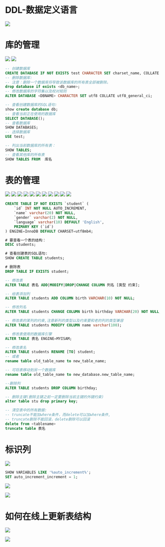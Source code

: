 # DDL-数据定义语言

![](../pics/ddl-对库和表结构的管理.png)

# 库的管理

![](../pics/库的管理01.png)
![](../pics/库的管理02.png)

```sql
-- 创建数据库
CREATE DATABASE IF NOT EXISTS test CHARACTER SET charset_name, COLLATE collation_name;
-- 删除数据库:
-- 注意：删除一个数据库将导致该数据库的所有表全部被删除。
drop database if exists <db_name>;
-- 修改数据库的字符集以及校对规则
ALTER DATABASE <DBNAME> CHARACTER SET utf8 COLLATE utf8_general_ci;

-- 查看创建数据库的SQL语句:
show create database db;
-- 查看当前正在使用的数据库
SELECT DATABASE();
-- 查看数据库
SHOW DATABASES;
-- 选择数据库
USE test;

-- 列出当前数据库的所有表：
SHOW TABLES;
-- 查看其他库的所有表
SHOW TABLES FROM  库名
```

# 表的管理

![](../pics/表的管理01.png)
![](../pics/表的管理02.png)
![](../pics/表的管理03.png)
![](../pics/表的管理04.png)
![](../pics/表的管理05.png)
![](../pics/表的管理06.png)
![](../pics/表的管理07.png)
![](../pics/表的管理08.png)
![](../pics/表的管理09.png)
![](../pics/表的管理10.png)
![](../pics/如何设置有符号和无符号.png)

```sql
CREATE TABLE IF NOT EXISTS `student` (
    `id` INT NOT NULL AUTO_INCREMENT,
    `name` varchar(20) NOT NULL,
    `gender` varchar(2) NOT NULL,
    `language` varchar(10) DEFAULT 'English',
    PRIMARY KEY (`id`)
) ENGINE=InnoDB DEFAULT CHARSET=utf8mb4;

# 要查看一个表的结构：
DESC students;

# 查看创建表的SQL语句:
SHOW CREATE TABLE students;

# 删除表
DROP TABLE IF EXISTS student;

-- 修改表
ALTER TABLE 表名 ADD|MODIFY|DROP|CHANGE COLUMN 列名 [类型 约束];

-- 给表添加列
ALTER TABLE students ADD COLUMN birth VARCHAR(10) NOT NULL;

-- 修改列名
ALTER TABLE students CHANGE COLUMN birth birthday VARCHAR(20) NOT NULL;

-- 修改表的某列的约束,注意新列的类型以及约束要和老的列的类型兼容
ALTER TABLE students MODIFY COLUMN name varchar(100);

-- 修改表使用的数据库引擎
ALTER TABLE 表名 ENGINE=MYISAM;

-- 修改表名
ALTER TABLE students RENAME [TO] student;
-- 或者
rename table old_table_name to new_table_name;

-- 可将表移动到另一个数据库
rename table old_table_name to new_database.new_table_name;

--删除列
ALTER TABLE students DROP COLUMN birthday;

-- 删除主键(删除主键之前一定要删除当前主键的外键约束)
alter table stu drop primary key;

-- 清空表中的所有数据: 
-- truncate不能加where条件，而delete可以加where条件,
-- truncate删除不能回滚，delete删除可以回滚
delete from <tablename>
truncate table 表名
```

# 标识列

![](../pics/标识列01.png)

```sql
SHOW VARIABLES LIKE '%auto_increment%';
SET auto_increment_increment = 1;
```

![](../pics/标识列02.png)

![](../pics/修改表时设置标识列.png)

# 如何在线上更新表结构

![](../pics/如何在线上更新表结构01.png)

![](../pics/如何在线上更新表结构02.png)